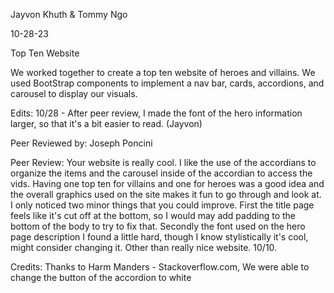 Jayvon Khuth & Tommy Ngo

10-28-23

Top Ten Website

We worked together to create a top ten website of heroes and villains. We used BootStrap components to implement a nav bar, cards, accordions, and carousel to display our visuals. 

Edits: 10/28 - After peer review, I made the font of the hero information larger, so that it's a bit easier to read. (Jayvon)

Peer Reviewed by: Joseph Poncini

Peer Review: Your website is really cool. I like the use of the accordians to organize the items and the carousel inside of the accordian to access the vids. Having one top ten for villains and one for heroes was a good idea and the overall graphics used on the site makes it fun to go through and look at. I only noticed two minor things that you could improve. First the title page feels like it's cut off at the bottom, so I would may add padding to the bottom of the body to try to fix that. Secondly the font used on the hero page description I found a little hard, though I know stylistically it's cool, might consider changing it. Other than really nice website. 10/10.

Credits: Thanks to Harm Manders - Stackoverflow.com,
We were able to change the button of the accordion to white